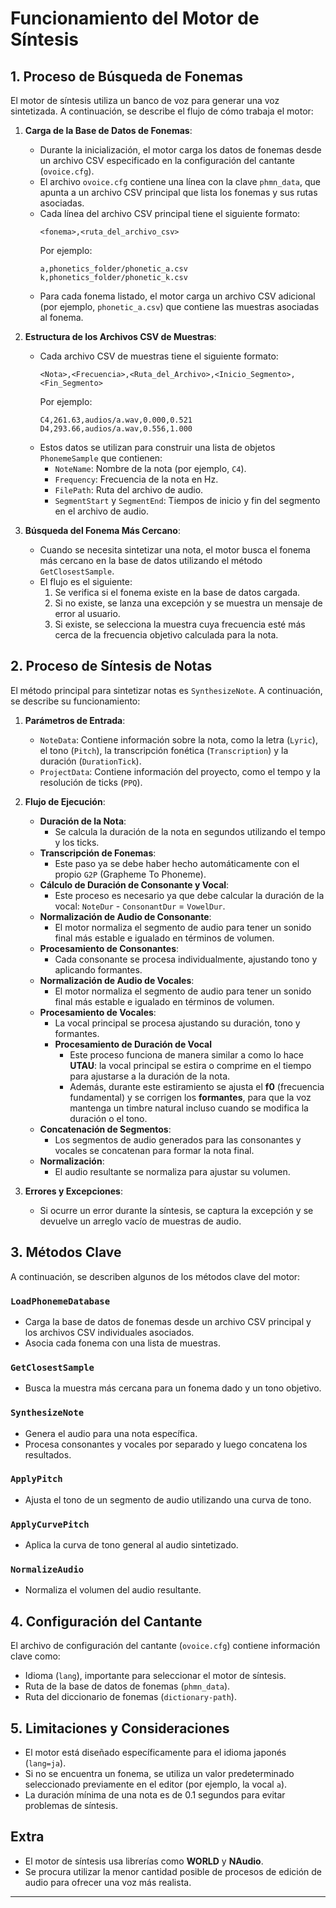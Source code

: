 # Funcionamiento del Motor de Síntesis

## 1. Proceso de Búsqueda de Fonemas
El motor de síntesis utiliza un banco de voz para generar una voz sintetizada. A continuación, se describe el flujo de cómo trabaja el motor:

1. **Carga de la Base de Datos de Fonemas**:
   - Durante la inicialización, el motor carga los datos de fonemas desde un archivo CSV especificado en la configuración del cantante (`ovoice.cfg`).
   - El archivo `ovoice.cfg` contiene una línea con la clave `phmn_data`, que apunta a un archivo CSV principal que lista los fonemas y sus rutas asociadas.
   - Cada línea del archivo CSV principal tiene el siguiente formato:
     ```
     <fonema>,<ruta_del_archivo_csv>
     ```
     Por ejemplo:
     ```
     a,phonetics_folder/phonetic_a.csv
     k,phonetics_folder/phonetic_k.csv
     ```
   - Para cada fonema listado, el motor carga un archivo CSV adicional (por ejemplo, `phonetic_a.csv`) que contiene las muestras asociadas al fonema.

2. **Estructura de los Archivos CSV de Muestras**:
   - Cada archivo CSV de muestras tiene el siguiente formato:
     ```
     <Nota>,<Frecuencia>,<Ruta_del_Archivo>,<Inicio_Segmento>,<Fin_Segmento>
     ```
     Por ejemplo:
     ```
     C4,261.63,audios/a.wav,0.000,0.521
     D4,293.66,audios/a.wav,0.556,1.000
     ```
   - Estos datos se utilizan para construir una lista de objetos `PhonemeSample` que contienen:
     - `NoteName`: Nombre de la nota (por ejemplo, `C4`).
     - `Frequency`: Frecuencia de la nota en Hz.
     - `FilePath`: Ruta del archivo de audio.
     - `SegmentStart` y `SegmentEnd`: Tiempos de inicio y fin del segmento en el archivo de audio.

3. **Búsqueda del Fonema Más Cercano**:
   - Cuando se necesita sintetizar una nota, el motor busca el fonema más cercano en la base de datos utilizando el método `GetClosestSample`.
   - El flujo es el siguiente:
     1. Se verifica si el fonema existe en la base de datos cargada.
     2. Si no existe, se lanza una excepción y se muestra un mensaje de error al usuario.
     3. Si existe, se selecciona la muestra cuya frecuencia esté más cerca de la frecuencia objetivo calculada para la nota.

## 2. Proceso de Síntesis de Notas
El método principal para sintetizar notas es `SynthesizeNote`. A continuación, se describe su funcionamiento:

1. **Parámetros de Entrada**:
   - `NoteData`: Contiene información sobre la nota, como la letra (`Lyric`), el tono (`Pitch`), la transcripción fonética (`Transcription`) y la duración (`DurationTick`).
   - `ProjectData`: Contiene información del proyecto, como el tempo y la resolución de ticks (`PPQ`).

2. **Flujo de Ejecución**:
   - **Duración de la Nota**:
     - Se calcula la duración de la nota en segundos utilizando el tempo y los ticks.
   - **Transcripción de Fonemas**:
     - Este paso ya se debe haber hecho automáticamente con el propio `G2P` (Grapheme To Phoneme).
   - **Cálculo de Duración de Consonante y Vocal**:
     - Este proceso es necesario ya que debe calcular la duración de la vocal: `NoteDur` - `ConsonantDur` = `VowelDur`.
   - **Normalización de Audio de Consonante**:
     - El motor normaliza el segmento de audio para tener un sonido final más estable e igualado en términos de volumen.
   - **Procesamiento de Consonantes**:
     - Cada consonante se procesa individualmente, ajustando tono y aplicando formantes.
   - **Normalización de Audio de Vocales**:
     - El motor normaliza el segmento de audio para tener un sonido final más estable e igualado en términos de volumen.
   - **Procesamiento de Vocales**:
     - La vocal principal se procesa ajustando su duración, tono y formantes.
     - **Procesamiento de Duración de Vocal**  
        - Este proceso funciona de manera similar a como lo hace **UTAU**: la vocal principal se estira o comprime en el tiempo para ajustarse a la duración de la nota.  
        - Además, durante este estiramiento se ajusta el **f0** (frecuencia fundamental) y se corrigen los **formantes**, para que la voz mantenga un timbre natural incluso cuando se modifica la duración o el tono.
   - **Concatenación de Segmentos**:
     - Los segmentos de audio generados para las consonantes y vocales se concatenan para formar la nota final.
   - **Normalización**:
     - El audio resultante se normaliza para ajustar su volumen.

3. **Errores y Excepciones**:
   - Si ocurre un error durante la síntesis, se captura la excepción y se devuelve un arreglo vacío de muestras de audio.

## 3. Métodos Clave
A continuación, se describen algunos de los métodos clave del motor:

### `LoadPhonemeDatabase`
- Carga la base de datos de fonemas desde un archivo CSV principal y los archivos CSV individuales asociados.
- Asocia cada fonema con una lista de muestras.

### `GetClosestSample`
- Busca la muestra más cercana para un fonema dado y un tono objetivo.

### `SynthesizeNote`
- Genera el audio para una nota específica.
- Procesa consonantes y vocales por separado y luego concatena los resultados.

### `ApplyPitch`
- Ajusta el tono de un segmento de audio utilizando una curva de tono.

### `ApplyCurvePitch`
- Aplica la curva de tono general al audio sintetizado.

### `NormalizeAudio`
- Normaliza el volumen del audio resultante.

## 4. Configuración del Cantante
El archivo de configuración del cantante (`ovoice.cfg`) contiene información clave como:
- Idioma (`lang`), importante para seleccionar el motor de síntesis.
- Ruta de la base de datos de fonemas (`phmn_data`).
- Ruta del diccionario de fonemas (`dictionary-path`).

## 5. Limitaciones y Consideraciones
- El motor está diseñado específicamente para el idioma japonés (`lang=ja`).
- Si no se encuentra un fonema, se utiliza un valor predeterminado seleccionado previamente en el editor (por ejemplo, la vocal `a`).
- La duración mínima de una nota es de 0.1 segundos para evitar problemas de síntesis.

## Extra
- El motor de síntesis usa librerías como **WORLD** y **NAudio**.  
- Se procura utilizar la menor cantidad posible de procesos de edición de audio para ofrecer una voz más realista.
---
